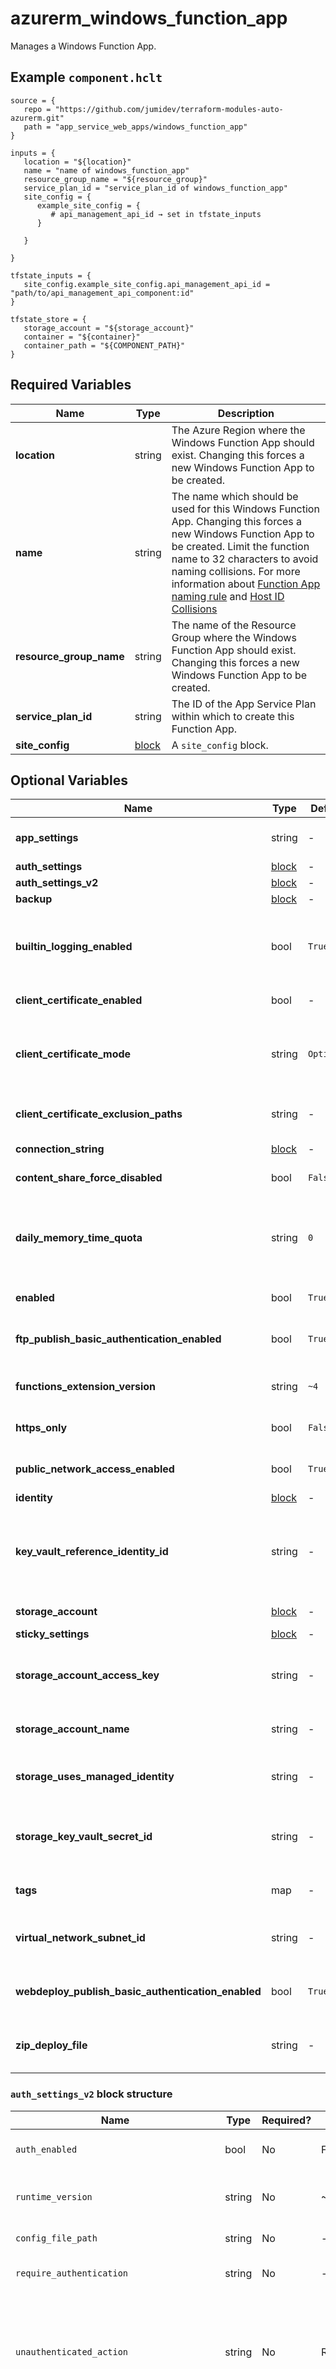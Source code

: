 # azurerm_windows_function_app

Manages a Windows Function App.

## Example `component.hclt`

```hcl
source = {
   repo = "https://github.com/jumidev/terraform-modules-auto-azurerm.git" 
   path = "app_service_web_apps/windows_function_app" 
}

inputs = {
   location = "${location}" 
   name = "name of windows_function_app" 
   resource_group_name = "${resource_group}" 
   service_plan_id = "service_plan_id of windows_function_app" 
   site_config = {
      example_site_config = {
         # api_management_api_id → set in tfstate_inputs
      }
  
   }
 
}

tfstate_inputs = {
   site_config.example_site_config.api_management_api_id = "path/to/api_management_api_component:id" 
}

tfstate_store = {
   storage_account = "${storage_account}" 
   container = "${container}" 
   container_path = "${COMPONENT_PATH}" 
}

```

## Required Variables

| Name | Type |  Description |
| ---- | --------- |  ----------- |
| **location** | string |  The Azure Region where the Windows Function App should exist. Changing this forces a new Windows Function App to be created. | 
| **name** | string |  The name which should be used for this Windows Function App. Changing this forces a new Windows Function App to be created. Limit the function name to 32 characters to avoid naming collisions. For more information about [Function App naming rule](https://docs.microsoft.com/en-us/azure/azure-resource-manager/management/resource-name-rules#microsoftweb) and [Host ID Collisions](https://github.com/Azure/azure-functions-host/wiki/Host-IDs#host-id-collisions) | 
| **resource_group_name** | string |  The name of the Resource Group where the Windows Function App should exist. Changing this forces a new Windows Function App to be created. | 
| **service_plan_id** | string |  The ID of the App Service Plan within which to create this Function App. | 
| **site_config** | [block](#site_config-block-structure) |  A `site_config` block. | 

## Optional Variables

| Name | Type |  Default  |  possible values |  Description |
| ---- | --------- |  ----------- | ----------- | ----------- |
| **app_settings** | string |  -  |  -  |  A map of key-value pairs for [App Settings](https://docs.microsoft.com/azure/azure-functions/functions-app-settings) and custom values. | 
| **auth_settings** | [block](#auth_settings-block-structure) |  -  |  -  |  A `auth_settings` block. | 
| **auth_settings_v2** | [block](#auth_settings_v2-block-structure) |  -  |  -  |  A `auth_settings_v2` block. | 
| **backup** | [block](#backup-block-structure) |  -  |  -  |  A `backup` block. | 
| **builtin_logging_enabled** | bool |  `True`  |  -  |  Should built in logging be enabled. Configures `AzureWebJobsDashboard` app setting based on the configured storage setting. Defaults to `true`. | 
| **client_certificate_enabled** | bool |  -  |  -  |  Should the function app use Client Certificates. | 
| **client_certificate_mode** | string |  `Optional`  |  `Required`, `Optional`, `OptionalInteractiveUser`  |  The mode of the Function App's client certificates requirement for incoming requests. Possible values are `Required`, `Optional`, and `OptionalInteractiveUser`. Defaults to `Optional`. | 
| **client_certificate_exclusion_paths** | string |  -  |  -  |  Paths to exclude when using client certificates, separated by ; | 
| **connection_string** | [block](#connection_string-block-structure) |  -  |  -  |  One or more `connection_string` blocks. | 
| **content_share_force_disabled** | bool |  `False`  |  -  |  Should Content Share Settings be disabled. Defaults to `false`. | 
| **daily_memory_time_quota** | string |  `0`  |  -  |  The amount of memory in gigabyte-seconds that your application is allowed to consume per day. Setting this value only affects function apps under the consumption plan. Defaults to `0`. | 
| **enabled** | bool |  `True`  |  -  |  Is the Function App enabled? Defaults to `true`. | 
| **ftp_publish_basic_authentication_enabled** | bool |  `True`  |  -  |  Should the default FTP Basic Authentication publishing profile be enabled. Defaults to `true`. | 
| **functions_extension_version** | string |  `~4`  |  -  |  The runtime version associated with the Function App. Defaults to `~4`. | 
| **https_only** | bool |  `False`  |  -  |  Can the Function App only be accessed via HTTPS? Defaults to `false`. | 
| **public_network_access_enabled** | bool |  `True`  |  -  |  Should public network access be enabled for the Function App. Defaults to `true`. | 
| **identity** | [block](#identity-block-structure) |  -  |  -  |  A `identity` block. | 
| **key_vault_reference_identity_id** | string |  -  |  -  |  The User Assigned Identity ID used for accessing KeyVault secrets. The identity must be assigned to the application in the `identity` block. [For more information see - Access vaults with a user-assigned identity](https://docs.microsoft.com/azure/app-service/app-service-key-vault-references#access-vaults-with-a-user-assigned-identity) | 
| **storage_account** | [block](#storage_account-block-structure) |  -  |  -  |  One or more `storage_account` blocks. | 
| **sticky_settings** | [block](#sticky_settings-block-structure) |  -  |  -  |  A `sticky_settings` block. | 
| **storage_account_access_key** | string |  -  |  -  |  The access key which will be used to access the backend storage account for the Function App. Conflicts with `storage_uses_managed_identity`. | 
| **storage_account_name** | string |  -  |  -  |  The backend storage account name which will be used by this Function App. | 
| **storage_uses_managed_identity** | string |  -  |  -  |  Should the Function App use Managed Identity to access the storage account. Conflicts with `storage_account_access_key`. | 
| **storage_key_vault_secret_id** | string |  -  |  -  |  The Key Vault Secret ID, optionally including version, that contains the Connection String to connect to the storage account for this Function App. | 
| **tags** | map |  -  |  -  |  A mapping of tags which should be assigned to the Windows Function App. | 
| **virtual_network_subnet_id** | string |  -  |  -  |  The subnet id which will be used by this Function App for [regional virtual network integration](https://docs.microsoft.com/en-us/azure/app-service/overview-vnet-integration#regional-virtual-network-integration). | 
| **webdeploy_publish_basic_authentication_enabled** | bool |  `True`  |  -  |  Should the default WebDeploy Basic Authentication publishing credentials enabled. Defaults to`true`. | 
| **zip_deploy_file** | string |  -  |  -  |  The local path and filename of the Zip packaged application to deploy to this Windows Function App. | 

### `auth_settings_v2` block structure

| Name | Type | Required? | Default | Description |
| ---- | ---- | --------- | ------- | ----------- |
| `auth_enabled` | bool | No | False | Should the AuthV2 Settings be enabled. Defaults to 'false'. |
| `runtime_version` | string | No | ~1 | The Runtime Version of the Authentication and Authorisation feature of this App. Defaults to '~1'. |
| `config_file_path` | string | No | - | The path to the App Auth settings. |
| `require_authentication` | string | No | - | Should the authentication flow be used for all requests. |
| `unauthenticated_action` | string | No | RedirectToLoginPage | The action to take for requests made without authentication. Possible values include 'RedirectToLoginPage', 'AllowAnonymous', 'Return401', and 'Return403'. Defaults to 'RedirectToLoginPage'. |
| `default_provider` | string | No | - | The Default Authentication Provider to use when the 'unauthenticated_action' is set to 'RedirectToLoginPage'. Possible values include: 'apple', 'azureactivedirectory', 'facebook', 'github', 'google', 'twitter' and the 'name' of your 'custom_oidc_v2' provider. |
| `excluded_paths` | string | No | - | The paths which should be excluded from the 'unauthenticated_action' when it is set to 'RedirectToLoginPage'. |
| `require_https` | bool | No | True | Should HTTPS be required on connections? Defaults to 'true'. |
| `http_route_api_prefix` | string | No | /.auth | The prefix that should precede all the authentication and authorisation paths. Defaults to '/.auth'. |
| `forward_proxy_convention` | string | No | NoProxy | The convention used to determine the url of the request made. Possible values include 'NoProxy', 'Standard', 'Custom'. Defaults to 'NoProxy'. |
| `forward_proxy_custom_host_header_name` | string | No | - | The name of the custom header containing the host of the request. |
| `forward_proxy_custom_scheme_header_name` | string | No | - | The name of the custom header containing the scheme of the request. |
| `apple_v2` | [block](#auth_settings_v2-block-structure) | No | - | An 'apple_v2' block. |
| `active_directory_v2` | [block](#auth_settings_v2-block-structure) | No | - | An 'active_directory_v2' block. |
| `azure_static_web_app_v2` | [block](#auth_settings_v2-block-structure) | No | - | An 'azure_static_web_app_v2' block. |
| `custom_oidc_v2` | [block](#auth_settings_v2-block-structure) | No | - | Zero or more 'custom_oidc_v2' blocks. |
| `facebook_v2` | [block](#auth_settings_v2-block-structure) | No | - | A 'facebook_v2' block. |
| `github_v2` | [block](#auth_settings_v2-block-structure) | No | - | A 'github_v2' block. |
| `google_v2` | [block](#auth_settings_v2-block-structure) | No | - | A 'google_v2' block. |
| `microsoft_v2` | [block](#auth_settings_v2-block-structure) | No | - | A 'microsoft_v2' block. |
| `twitter_v2` | [block](#auth_settings_v2-block-structure) | No | - | A 'twitter_v2' block. |
| `login` | [block](#auth_settings_v2-block-structure) | Yes | - | A 'login' block. |

### `github_v2` block structure

| Name | Type | Required? | Default | Description |
| ---- | ---- | --------- | ------- | ----------- |
| `client_id` | string | Yes | - | The ID of the GitHub app used for login.. |
| `client_secret_setting_name` | string | Yes | - | The app setting name that contains the 'client_secret' value used for GitHub Login. |
| `login_scopes` | string | No | - | The list of OAuth 2.0 scopes that should be requested as part of GitHub Login authentication. |

### `google` block structure

| Name | Type | Required? | Default | Description |
| ---- | ---- | --------- | ------- | ----------- |
| `client_id` | string | Yes | - | The OpenID Connect Client ID for the Google web application. |
| `client_secret` | string | No | - | The client secret associated with the Google web application. Cannot be specified with 'client_secret_setting_name'. |
| `client_secret_setting_name` | string | No | - | The app setting name that contains the 'client_secret' value used for Google login. Cannot be specified with 'client_secret'. |
| `oauth_scopes` | string | No | - | Specifies a list of OAuth 2.0 scopes that will be requested as part of Google Sign-In authentication. If not specified, 'openid', 'profile', and 'email' are used as default scopes. |

### `twitter` block structure

| Name | Type | Required? | Default | Description |
| ---- | ---- | --------- | ------- | ----------- |
| `consumer_key` | string | Yes | - | The OAuth 1.0a consumer key of the Twitter application used for sign-in. |
| `consumer_secret` | string | No | - | The OAuth 1.0a consumer secret of the Twitter application used for sign-in. Cannot be specified with 'consumer_secret_setting_name'. |
| `consumer_secret_setting_name` | string | No | - | The app setting name that contains the OAuth 1.0a consumer secret of the Twitter application used for sign-in. Cannot be specified with 'consumer_secret'. |

### `twitter_v2` block structure

| Name | Type | Required? | Default | Description |
| ---- | ---- | --------- | ------- | ----------- |
| `consumer_key` | string | Yes | - | The OAuth 1.0a consumer key of the Twitter application used for sign-in. |
| `consumer_secret_setting_name` | string | Yes | - | The app setting name that contains the OAuth 1.0a consumer secret of the Twitter application used for sign-in. |

### `cors` block structure

| Name | Type | Required? | Default | Description |
| ---- | ---- | --------- | ------- | ----------- |
| `allowed_origins` | string | No | - | Specifies a list of origins that should be allowed to make cross-origin calls. |
| `support_credentials` | bool | No | False | Are credentials allowed in CORS requests? Defaults to 'false'. |

### `facebook` block structure

| Name | Type | Required? | Default | Description |
| ---- | ---- | --------- | ------- | ----------- |
| `app_id` | string | Yes | - | The App ID of the Facebook app used for login. |
| `app_secret` | string | No | - | The App Secret of the Facebook app used for Facebook login. Cannot be specified with 'app_secret_setting_name'. |
| `app_secret_setting_name` | string | No | - | The app setting name that contains the 'app_secret' value used for Facebook login. Cannot be specified with 'app_secret'. |
| `oauth_scopes` | string | No | - | Specifies a list of OAuth 2.0 scopes to be requested as part of Facebook login authentication. |

### `storage_account` block structure

| Name | Type | Required? | Default | Description |
| ---- | ---- | --------- | ------- | ----------- |
| `access_key` | string | Yes | - | The Access key for the storage account. |
| `account_name` | string | Yes | - | The Name of the Storage Account. |
| `share_name` | string | Yes | - | The Name of the File Share or Container Name for Blob storage. |
| `type` | string | Yes | - | The Azure Storage Type. Possible values include 'AzureFiles'. |
| `mount_path` | string | No | - | The path at which to mount the storage share. |

### `login` block structure

| Name | Type | Required? | Default | Description |
| ---- | ---- | --------- | ------- | ----------- |
| `logout_endpoint` | string | No | - | The endpoint to which logout requests should be made. |
| `token_store_enabled` | bool | No | False | Should the Token Store configuration Enabled. Defaults to 'false' |
| `token_refresh_extension_time` | int | No | 72 | The number of hours after session token expiration that a session token can be used to call the token refresh API. Defaults to '72' hours. |
| `token_store_path` | string | No | - | The directory path in the App Filesystem in which the tokens will be stored. |
| `token_store_sas_setting_name` | string | No | - | The name of the app setting which contains the SAS URL of the blob storage containing the tokens. |
| `preserve_url_fragments_for_logins` | bool | No | False | Should the fragments from the request be preserved after the login request is made. Defaults to 'false'. |
| `allowed_external_redirect_urls` | string | No | - | External URLs that can be redirected to as part of logging in or logging out of the app. This is an advanced setting typically only needed by Windows Store application backends. |
| `cookie_expiration_convention` | string | No | FixedTime | The method by which cookies expire. Possible values include: 'FixedTime', and 'IdentityProviderDerived'. Defaults to 'FixedTime'. |
| `cookie_expiration_time` | string | No | 08:00:00 | The time after the request is made when the session cookie should expire. Defaults to '08:00:00'. |
| `validate_nonce` | bool | No | True | Should the nonce be validated while completing the login flow. Defaults to 'true'. |
| `nonce_expiration_time` | string | No | 00:05:00 | The time after the request is made when the nonce should expire. Defaults to '00:05:00'. |

### `backup` block structure

| Name | Type | Required? | Default | Description |
| ---- | ---- | --------- | ------- | ----------- |
| `schedule` | [block](#backup-block-structure) | Yes | - | A 'schedule' block. |
| `storage_account_url` | string | Yes | - | The SAS URL to the container. |
| `enabled` | bool | No | True | Should this backup job be enabled? Defaults to 'true'. |

### `active_directory_v2` block structure

| Name | Type | Required? | Default | Description |
| ---- | ---- | --------- | ------- | ----------- |
| `client_id` | string | Yes | - | The ID of the Client to use to authenticate with Azure Active Directory. |
| `tenant_auth_endpoint` | string | Yes | - | The Azure Tenant Endpoint for the Authenticating Tenant. e.g. 'https://login.microsoftonline.com/v2.0/{tenant-guid}/' |
| `client_secret_setting_name` | string | No | - | The App Setting name that contains the client secret of the Client. |
| `client_secret_certificate_thumbprint` | string | No | - | The thumbprint of the certificate used for signing purposes. |
| `jwt_allowed_groups` | list | No | - | A list of Allowed Groups in the JWT Claim. |
| `jwt_allowed_client_applications` | list | No | - | A list of Allowed Client Applications in the JWT Claim. |
| `www_authentication_disabled` | bool | No | False | Should the www-authenticate provider should be omitted from the request? Defaults to 'false'. |
| `allowed_groups` | string | No | - | The list of allowed Group Names for the Default Authorisation Policy. |
| `allowed_identities` | string | No | - | The list of allowed Identities for the Default Authorisation Policy. |
| `allowed_applications` | string | No | - | The list of allowed Applications for the Default Authorisation Policy. |
| `login_parameters` | string | No | - | A map of key-value pairs to send to the Authorisation Endpoint when a user logs in. |
| `allowed_audiences` | string | No | - | Specifies a list of Allowed audience values to consider when validating JWTs issued by Azure Active Directory. |

### `apple_v2` block structure

| Name | Type | Required? | Default | Description |
| ---- | ---- | --------- | ------- | ----------- |
| `client_id` | string | Yes | - | The OpenID Connect Client ID for the Apple web application. |
| `client_secret_setting_name` | string | Yes | - | The app setting name that contains the 'client_secret' value used for Apple Login. |
| `login_scopes` | list | No | - | A list of Login Scopes provided by this Authentication Provider. |

### `app_service_logs` block structure

| Name | Type | Required? | Default | Description |
| ---- | ---- | --------- | ------- | ----------- |
| `disk_quota_mb` | string | No | 35 | The amount of disk space to use for logs. Valid values are between '25' and '100'. Defaults to '35'. |
| `retention_period_days` | string | No | - | The retention period for logs in days. Valid values are between '0' and '99999'.(never delete). |

### `identity` block structure

| Name | Type | Required? | Default | Description |
| ---- | ---- | --------- | ------- | ----------- |
| `type` | string | Yes | - | Specifies the type of Managed Service Identity that should be configured on this Windows Function App. Possible values are 'SystemAssigned', 'UserAssigned', 'SystemAssigned, UserAssigned' (to enable both). |
| `identity_ids` | list | No | - | A list of User Assigned Managed Identity IDs to be assigned to this Windows Function App. |

### `connection_string` block structure

| Name | Type | Required? | Default | Description |
| ---- | ---- | --------- | ------- | ----------- |
| `type` | string | Yes | - | Type of database. Possible values include: 'APIHub', 'Custom', 'DocDb', 'EventHub', 'MySQL', 'NotificationHub', 'PostgreSQL', 'RedisCache', 'ServiceBus', 'SQLAzure', and 'SQLServer'. |
| `value` | string | Yes | - | The connection string value. |

### `application_stack` block structure

| Name | Type | Required? | Default | Description |
| ---- | ---- | --------- | ------- | ----------- |
| `dotnet_version` | string | No | v4.0 | The version of .NET to use. Possible values include 'v3.0', 'v4.0' 'v6.0', 'v7.0' and 'v8.0'. Defaults to 'v4.0'. |
| `use_dotnet_isolated_runtime` | bool | No | False | Should the DotNet process use an isolated runtime. Defaults to 'false'. |
| `java_version` | string | No | - | The Version of Java to use. Supported versions include '1.8', '11' & '17' (In-Preview). |
| `node_version` | string | No | - | The version of Node to run. Possible values include '~12', '~14', '~16' and '~18'. |
| `powershell_core_version` | string | No | - | The version of PowerShell Core to run. Possible values are '7', and '7.2'. |
| `use_custom_runtime` | bool | No | - | Should the Windows Function App use a custom runtime? |

### `site_config` block structure

| Name | Type | Required? | Default | Description |
| ---- | ---- | --------- | ------- | ----------- |
| `always_on` | bool | No | False | If this Windows Function App is Always On enabled. Defaults to 'false'. |
| `api_definition_url` | string | No | - | The URL of the API definition that describes this Windows Function App. |
| `api_management_api_id` | string | No | - | The ID of the API Management API for this Windows Function App. |
| `app_command_line` | string | No | - | The App command line to launch. |
| `app_scale_limit` | int | No | - | The number of workers this function app can scale out to. Only applicable to apps on the Consumption and Premium plan. |
| `application_insights_connection_string` | string | No | - | The Connection String for linking the Windows Function App to Application Insights. |
| `application_insights_key` | string | No | - | The Instrumentation Key for connecting the Windows Function App to Application Insights. |
| `application_stack` | [block](#site_config-block-structure) | No | - | An 'application_stack' block. |
| `app_service_logs` | [block](#site_config-block-structure) | No | - | An 'app_service_logs' block. |
| `cors` | [block](#site_config-block-structure) | No | - | A 'cors' block. |
| `default_documents` | string | No | - | Specifies a list of Default Documents for the Windows Function App. |
| `elastic_instance_minimum` | int | No | - | The number of minimum instances for this Windows Function App. Only affects apps on Elastic Premium plans. |
| `ftps_state` | string | No | Disabled | State of FTP / FTPS service for this Windows Function App. Possible values include: 'AllAllowed', 'FtpsOnly' and 'Disabled'. Defaults to 'Disabled'. |
| `health_check_path` | string | No | - | The path to be checked for this Windows Function App health. |
| `health_check_eviction_time_in_min` | string | No | - | The amount of time in minutes that a node can be unhealthy before being removed from the load balancer. Possible values are between '2' and '10'. Only valid in conjunction with 'health_check_path'. |
| `http2_enabled` | bool | No | False | Specifies if the HTTP2 protocol should be enabled. Defaults to 'false'. |
| `ip_restriction` | list | No | - | One or more 'ip_restriction' blocks. |
| `load_balancing_mode` | string | No | LeastRequests | The Site load balancing mode. Possible values include: 'WeightedRoundRobin', 'LeastRequests', 'LeastResponseTime', 'WeightedTotalTraffic', 'RequestHash', 'PerSiteRoundRobin'. Defaults to 'LeastRequests' if omitted. |
| `managed_pipeline_mode` | string | No | Integrated | Managed pipeline mode. Possible values include: 'Integrated', 'Classic'. Defaults to 'Integrated'. |
| `minimum_tls_version` | string | No | 1.2 | Configures the minimum version of TLS required for SSL requests. Possible values include: '1.0', '1.1', and '1.2'. Defaults to '1.2'. |
| `pre_warmed_instance_count` | int | No | - | The number of pre-warmed instances for this Windows Function App. Only affects apps on an Elastic Premium plan. |
| `remote_debugging_enabled` | bool | No | False | Should Remote Debugging be enabled. Defaults to 'false'. |
| `remote_debugging_version` | string | No | - | The Remote Debugging Version. Possible values include 'VS2017', 'VS2019', and 'VS2022'. |
| `runtime_scale_monitoring_enabled` | bool | No | - | Should Scale Monitoring of the Functions Runtime be enabled? |
| `scm_ip_restriction` | list | No | - | One or more 'scm_ip_restriction' blocks. |
| `scm_minimum_tls_version` | string | No | 1.2 | Configures the minimum version of TLS required for SSL requests to the SCM site. Possible values include: '1.0', '1.1', and '1.2'. Defaults to '1.2'. |
| `scm_use_main_ip_restriction` | string | No | - | Should the Windows Function App 'ip_restriction' configuration be used for the SCM also. |
| `use_32_bit_worker` | bool | No | True | Should the Windows Function App use a 32-bit worker process. Defaults to 'true'. |
| `vnet_route_all_enabled` | bool | No | False | Should all outbound traffic to have NAT Gateways, Network Security Groups and User Defined Routes applied? Defaults to 'false'. |
| `websockets_enabled` | bool | No | False | Should Web Sockets be enabled. Defaults to 'false'. |
| `worker_count` | int | No | - | The number of Workers for this Windows Function App. |

### `active_directory` block structure

| Name | Type | Required? | Default | Description |
| ---- | ---- | --------- | ------- | ----------- |
| `client_id` | string | Yes | - | The ID of the Client to use to authenticate with Azure Active Directory. |
| `allowed_audiences` | string | No | - | Specifies a list of Allowed audience values to consider when validating JWTs issued by Azure Active Directory. |
| `client_secret` | string | No | - | The Client Secret for the Client ID. Cannot be used with 'client_secret_setting_name'. |
| `client_secret_setting_name` | string | No | - | The App Setting name that contains the client secret of the Client. Cannot be used with 'client_secret'. |

### `custom_oidc_v2` block structure

| Name | Type | Required? | Default | Description |
| ---- | ---- | --------- | ------- | ----------- |
| `client_id` | string | Yes | - | The ID of the Client to use to authenticate with the Custom OIDC. |
| `openid_configuration_endpoint` | string | Yes | - | The app setting name that contains the 'client_secret' value used for the Custom OIDC Login. |
| `name_claim_type` | string | No | - | The name of the claim that contains the users name. |
| `scopes` | string | No | - | The list of the scopes that should be requested while authenticating. |
| `client_credential_method` | string | No | - | The Client Credential Method used. |
| `client_secret_setting_name` | string | No | - | The App Setting name that contains the secret for this Custom OIDC Client. This is generated from 'name' above and suffixed with '_PROVIDER_AUTHENTICATION_SECRET'. |
| `authorisation_endpoint` | string | No | - | The endpoint to make the Authorisation Request as supplied by 'openid_configuration_endpoint' response. |
| `token_endpoint` | string | No | - | The endpoint used to request a Token as supplied by 'openid_configuration_endpoint' response. |
| `issuer_endpoint` | string | No | - | The endpoint that issued the Token as supplied by 'openid_configuration_endpoint' response. |
| `certification_uri` | string | No | - | The endpoint that provides the keys necessary to validate the token as supplied by 'openid_configuration_endpoint' response. |

### `github` block structure

| Name | Type | Required? | Default | Description |
| ---- | ---- | --------- | ------- | ----------- |
| `client_id` | string | Yes | - | The ID of the GitHub app used for login. |
| `client_secret` | string | No | - | The Client Secret of the GitHub app used for GitHub login. Cannot be specified with 'client_secret_setting_name'. |
| `client_secret_setting_name` | string | No | - | The app setting name that contains the 'client_secret' value used for GitHub login. Cannot be specified with 'client_secret'. |
| `oauth_scopes` | string | No | - | Specifies a list of OAuth 2.0 scopes that will be requested as part of GitHub login authentication. |

### `microsoft_v2` block structure

| Name | Type | Required? | Default | Description |
| ---- | ---- | --------- | ------- | ----------- |
| `client_id` | string | Yes | - | The OAuth 2.0 client ID that was created for the app used for authentication. |
| `client_secret_setting_name` | string | Yes | - | The app setting name containing the OAuth 2.0 client secret that was created for the app used for authentication. |
| `allowed_audiences` | string | No | - | Specifies a list of Allowed Audiences that will be requested as part of Microsoft Sign-In authentication. |
| `login_scopes` | string | No | - | The list of Login scopes that should be requested as part of Microsoft Account authentication. |

### `schedule` block structure

| Name | Type | Required? | Default | Description |
| ---- | ---- | --------- | ------- | ----------- |
| `frequency_interval` | string | Yes | - | How often the backup should be executed (e.g. for weekly backup, this should be set to '7' and 'frequency_unit' should be set to 'Day'). |
| `frequency_unit` | string | Yes | - | The unit of time for how often the backup should take place. Possible values include: 'Day' and 'Hour'. |
| `keep_at_least_one_backup` | bool | No | False | Should the service keep at least one backup, regardless of age of backup. Defaults to 'false'. |
| `retention_period_days` | int | No | 30 | After how many days backups should be deleted. Defaults to '30'. |
| `start_time` | string | No | - | When the schedule should start working in RFC-3339 format. |

### `sticky_settings` block structure

| Name | Type | Required? | Default | Description |
| ---- | ---- | --------- | ------- | ----------- |
| `app_setting_names` | list | No | - | A list of 'app_setting' names that the Windows Function App will not swap between Slots when a swap operation is triggered. |
| `connection_string_names` | list | No | - | A list of 'connection_string' names that the Windows Function App will not swap between Slots when a swap operation is triggered. |

### `azure_static_web_app_v2` block structure

| Name | Type | Required? | Default | Description |
| ---- | ---- | --------- | ------- | ----------- |
| `client_id` | string | Yes | - | The ID of the Client to use to authenticate with Azure Static Web App Authentication. |

### `facebook_v2` block structure

| Name | Type | Required? | Default | Description |
| ---- | ---- | --------- | ------- | ----------- |
| `app_id` | string | Yes | - | The App ID of the Facebook app used for login. |
| `app_secret_setting_name` | string | Yes | - | The app setting name that contains the 'app_secret' value used for Facebook Login. |
| `graph_api_version` | string | No | - | The version of the Facebook API to be used while logging in. |
| `login_scopes` | string | No | - | The list of scopes that should be requested as part of Facebook Login authentication. |

### `google_v2` block structure

| Name | Type | Required? | Default | Description |
| ---- | ---- | --------- | ------- | ----------- |
| `client_id` | string | Yes | - | The OpenID Connect Client ID for the Google web application. |
| `client_secret_setting_name` | string | Yes | - | The app setting name that contains the 'client_secret' value used for Google Login. |
| `allowed_audiences` | string | No | - | Specifies a list of Allowed Audiences that should be requested as part of Google Sign-In authentication. |
| `login_scopes` | string | No | - | The list of OAuth 2.0 scopes that should be requested as part of Google Sign-In authentication. |

### `microsoft` block structure

| Name | Type | Required? | Default | Description |
| ---- | ---- | --------- | ------- | ----------- |
| `client_id` | string | Yes | - | The OAuth 2.0 client ID that was created for the app used for authentication. |
| `client_secret` | string | No | - | The OAuth 2.0 client secret that was created for the app used for authentication. Cannot be specified with 'client_secret_setting_name'. |
| `client_secret_setting_name` | string | No | - | The app setting name containing the OAuth 2.0 client secret that was created for the app used for authentication. Cannot be specified with 'client_secret'. |
| `oauth_scopes` | string | No | - | Specifies a list of OAuth 2.0 scopes that will be requested as part of Microsoft Account authentication. If not specified, 'wl.basic' is used as the default scope. |

### `auth_settings` block structure

| Name | Type | Required? | Default | Description |
| ---- | ---- | --------- | ------- | ----------- |
| `enabled` | bool | Yes | - | Should the Authentication / Authorization feature be enabled for the Windows Function App? |
| `active_directory` | [block](#auth_settings-block-structure) | No | - | An 'active_directory' block. |
| `additional_login_parameters` | string | No | - | Specifies a map of login Parameters to send to the OpenID Connect authorization endpoint when a user logs in. |
| `allowed_external_redirect_urls` | string | No | - | Specifies a list of External URLs that can be redirected to as part of logging in or logging out of the Windows Function App. |
| `default_provider` | string | No | - | The default authentication provider to use when multiple providers are configured. Possible values include: 'AzureActiveDirectory', 'Facebook', 'Google', 'MicrosoftAccount', 'Twitter', 'Github' |
| `facebook` | [block](#auth_settings-block-structure) | No | - | A 'facebook' block. |
| `github` | [block](#auth_settings-block-structure) | No | - | A 'github' block. |
| `google` | [block](#auth_settings-block-structure) | No | - | A 'google' block. |
| `issuer` | string | No | - | The OpenID Connect Issuer URI that represents the entity which issues access tokens for this Windows Function App. |
| `microsoft` | [block](#auth_settings-block-structure) | No | - | A 'microsoft' block. |
| `runtime_version` | string | No | - | The Runtime Version of the Authentication / Authorization feature in use for the Windows Function App. |
| `token_refresh_extension_hours` | int | No | 72 | The number of hours after session token expiration that a session token can be used to call the token refresh API. Defaults to '72' hours. |
| `token_store_enabled` | bool | No | False | Should the Windows Function App durably store platform-specific security tokens that are obtained during login flows? Defaults to 'false'. |
| `twitter` | [block](#auth_settings-block-structure) | No | - | A 'twitter' block. |
| `unauthenticated_client_action` | string | No | - | The action to take when an unauthenticated client attempts to access the app. Possible values include: 'RedirectToLoginPage', 'AllowAnonymous'. |



## Outputs

| Name | Type | Sensitive? | Description |
| ---- | ---- | --------- | --------- |
| **id** | string | No  | The ID of the Windows Function App. | 
| **custom_domain_verification_id** | string | No  | The identifier used by App Service to perform domain ownership verification via DNS TXT record. | 
| **default_hostname** | string | No  | The default hostname of the Windows Function App. | 
| **hosting_environment_id** | string | No  | The ID of the App Service Environment used by Function App. | 
| **identity** | block | No  | An `identity` block. | 
| **kind** | string | No  | The Kind value for this Windows Function App. | 
| **outbound_ip_address_list** | list | No  | A list of outbound IP addresses. For example `["52.23.25.3", "52.143.43.12"]` | 
| **outbound_ip_addresses** | string | No  | A comma separated list of outbound IP addresses as a string. For example `52.23.25.3,52.143.43.12`. | 
| **possible_outbound_ip_address_list** | list | No  | A list of possible outbound IP addresses, not all of which are necessarily in use. This is a superset of `outbound_ip_address_list`. For example `["52.23.25.3", "52.143.43.12"]`. | 
| **possible_outbound_ip_addresses** | string | No  | A comma separated list of possible outbound IP addresses as a string. For example `52.23.25.3,52.143.43.12,52.143.43.17`. This is a superset of `outbound_ip_addresses`. | 
| **site_credential** | block | No  | A `site_credential` block. | 
| **principal_id** | string | No  | The Principal ID associated with this Managed Service Identity. | 
| **tenant_id** | string | No  | The Tenant ID associated with this Managed Service Identity. | 
| **name** | string | No  | The Site Credentials Username used for publishing. | 
| **password** | string | Yes  | The Site Credentials Password used for publishing. | 

Additionally, all variables are provided as outputs.
